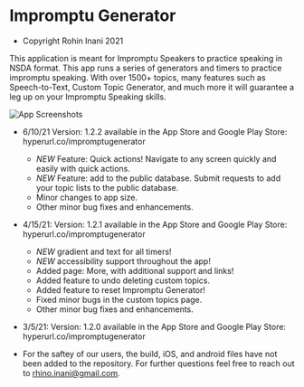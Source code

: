 # Impromptu Generator

* Copyright Rohin Inani 2021

This application is meant for Impromptu Speakers to practice speaking in NSDA format. 
This app runs a series of generators and timers to practice impromptu speaking.
With over 1500+ topics, many features such as Speech-to-Text, Custom Topic Generator, and much more it will guarantee a leg up on your Impromptu Speaking skills.

![App Screenshots]()

* 6/10/21 Version: 1.2.2 available in the App Store and Google Play Store: hyperurl.co/impromptugenerator
  - *NEW* Feature: Quick actions! Navigate to any screen quickly and easily with quick actions.
  - *NEW* Feature: add to the public database. Submit requests to add your topic lists to the public database.
  - Minor changes to app size.
  - Other minor bug fixes and enhancements.

* 4/15/21: Version: 1.2.1 available in the App Store and Google Play Store: hyperurl.co/impromptugenerator
  - *NEW* gradient and text for all timers!
  - *NEW* accessibility support throughout the app!
  - Added page: More, with additional support and links!
  - Added feature to undo deleting custom topics.
  - Added feature to reset Impromptu Generator!
  - Fixed minor bugs in the custom topics page.
  - Other minor bug fixes and enhancements.
 
* 3/5/21: Version: 1.2.0 available in the App Store and Google Play Store: hyperurl.co/impromptugenerator

* For the saftey of our users, the build, iOS, and android files have not been added to the repository. For further questions feel free to reach out to rhino.inani@gmail.com.
